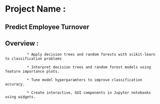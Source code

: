 # Project Name : <h2>Predict Employee Turnover</h2>

## Overview :
              
              * Apply decision trees and random forests with scikit-learn to classification problems
              
              * Interpret decision trees and random forest models using feature importance plots.
              
              * Tune model hyperparamters to improve classification accuracy.
              
              * Create interactive, GUI components in Jupyter notebooks using widgets.
